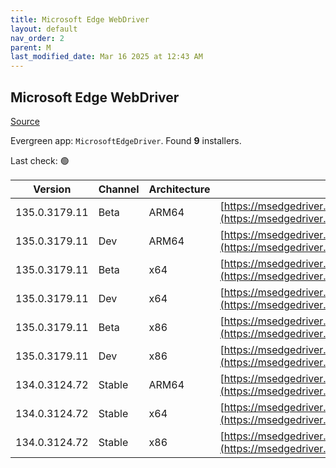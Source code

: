 ```yaml
---
title: Microsoft Edge WebDriver
layout: default
nav_order: 2
parent: M
last_modified_date: Mar 16 2025 at 12:43 AM
---
```


## Microsoft Edge WebDriver

[Source](https://www.microsoft.com/edge)

Evergreen app: `MicrosoftEdgeDriver`. Found **9** installers.

Last check: 🟢

| Version       | Channel | Architecture | URI                                                                                                                                            |
| ------------- | ------- | ------------ | ---------------------------------------------------------------------------------------------------------------------------------------------- |
| 135.0.3179.11 | Beta    | ARM64        | [https://msedgedriver.azureedge.net/135.0.3179.11/edgedriver_arm64.zip](https://msedgedriver.azureedge.net/135.0.3179.11/edgedriver_arm64.zip) |
| 135.0.3179.11 | Dev     | ARM64        | [https://msedgedriver.azureedge.net/135.0.3179.11/edgedriver_arm64.zip](https://msedgedriver.azureedge.net/135.0.3179.11/edgedriver_arm64.zip) |
| 135.0.3179.11 | Beta    | x64          | [https://msedgedriver.azureedge.net/135.0.3179.11/edgedriver_win64.zip](https://msedgedriver.azureedge.net/135.0.3179.11/edgedriver_win64.zip) |
| 135.0.3179.11 | Dev     | x64          | [https://msedgedriver.azureedge.net/135.0.3179.11/edgedriver_win64.zip](https://msedgedriver.azureedge.net/135.0.3179.11/edgedriver_win64.zip) |
| 135.0.3179.11 | Beta    | x86          | [https://msedgedriver.azureedge.net/135.0.3179.11/edgedriver_win32.zip](https://msedgedriver.azureedge.net/135.0.3179.11/edgedriver_win32.zip) |
| 135.0.3179.11 | Dev     | x86          | [https://msedgedriver.azureedge.net/135.0.3179.11/edgedriver_win32.zip](https://msedgedriver.azureedge.net/135.0.3179.11/edgedriver_win32.zip) |
| 134.0.3124.72 | Stable  | ARM64        | [https://msedgedriver.azureedge.net/134.0.3124.72/edgedriver_arm64.zip](https://msedgedriver.azureedge.net/134.0.3124.72/edgedriver_arm64.zip) |
| 134.0.3124.72 | Stable  | x64          | [https://msedgedriver.azureedge.net/134.0.3124.72/edgedriver_win64.zip](https://msedgedriver.azureedge.net/134.0.3124.72/edgedriver_win64.zip) |
| 134.0.3124.72 | Stable  | x86          | [https://msedgedriver.azureedge.net/134.0.3124.72/edgedriver_win32.zip](https://msedgedriver.azureedge.net/134.0.3124.72/edgedriver_win32.zip) |
